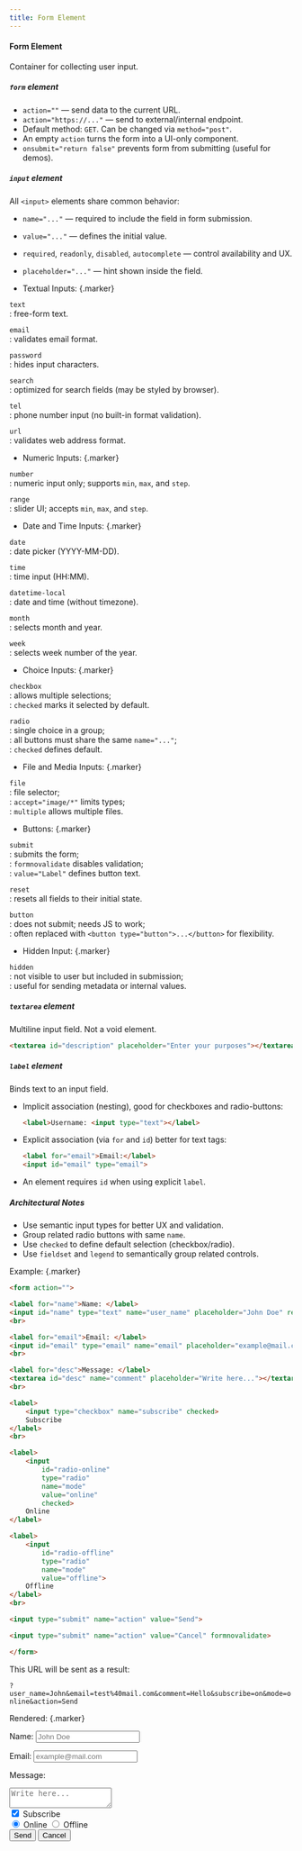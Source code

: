 ```yaml
---
title: Form Element
---
```


#### Form Element

Container for collecting user input.

##### `form` element

- `action=""` — send data to the current URL.
- `action="https://..."` — send to external/internal endpoint.
- Default method: `GET`. Can be changed via `method="post"`.
- An empty `action` turns the form into a UI-only component.
- `onsubmit="return false"` prevents form from submitting (useful for demos).


##### `input` element

All `<input>` elements share common behavior:
- `name="..."` — required to include the field in form submission.
- `value="..."` — defines the initial value.
- `required`, `readonly`, `disabled`, `autocomplete` — control availability and UX.
- `placeholder="..."` — hint shown inside the field.



- Textual Inputs: {.marker}  

`text`  
: free-form text.

`email`  
: validates email format.

`password`  
: hides input characters.

`search`  
: optimized for search fields (may be styled by browser).

`tel`  
: phone number input (no built-in format validation).

`url`  
: validates web address format.


- Numeric Inputs: {.marker}  

`number`  
: numeric input only; supports `min`, `max`, and `step`.

`range`  
: slider UI; accepts `min`, `max`, and `step`.


- Date and Time Inputs: {.marker}  

`date`  
: date picker (YYYY-MM-DD).

`time`  
: time input (HH:MM).

`datetime-local`  
: date and time (without timezone).

`month`  
: selects month and year.

`week`  
: selects week number of the year.


- Choice Inputs: {.marker}  

`checkbox`  
: allows multiple selections;  
: `checked` marks it selected by default.

`radio`  
: single choice in a group;  
: all buttons must share the same `name="..."`;  
: `checked` defines default.


- File and Media Inputs: {.marker}  

`file`  
: file selector;  
: `accept="image/*"` limits types;  
: `multiple` allows multiple files.


- Buttons: {.marker}  

`submit`  
: submits the form;  
: `formnovalidate` disables validation;  
: `value="Label"` defines button text.

`reset`  
: resets all fields to their initial state.

`button`  
: does not submit; needs JS to work;  
: often replaced with `<button type="button">...</button>` for flexibility.


- Hidden Input: {.marker}  

`hidden`  
: not visible to user but included in submission;  
: useful for sending metadata or internal values.


##### `textarea` element

Multiline input field. Not a void element.

```html
<textarea id="description" placeholder="Enter your purposes"></textarea>
```


##### `label` element

Binds text to an input field.

- Implicit association (nesting), good for checkboxes and radio-buttons:
  ```html
  <label>Username: <input type="text"></label>
  ```

- Explicit association (via `for` and `id`) better for text tags:
  ```html
  <label for="email">Email:</label>
  <input id="email" type="email">
  ```
- An element requires `id` when using explicit `label`.


##### Architectural Notes

- Use semantic input types for better UX and validation.
- Group related radio buttons with same `name`.
- Use `checked` to define default selection (checkbox/radio).
- Use `fieldset` and `legend` to semantically group related controls.


Example: {.marker}  

```html
<form action="">

<label for="name">Name: </label>
<input id="name" type="text" name="user_name" placeholder="John Doe" required>
<br>

<label for="email">Email: </label>
<input id="email" type="email" name="email" placeholder="example@mail.com" required>
<br>

<label for="desc">Message: </label>
<textarea id="desc" name="comment" placeholder="Write here..."></textarea>
<br>

<label>
    <input type="checkbox" name="subscribe" checked>
    Subscribe
</label>
<br>

<label>
    <input
        id="radio-online"
        type="radio"
        name="mode"
        value="online"
        checked>
    Online
</label>

<label>
    <input
        id="radio-offline"
        type="radio"
        name="mode"
        value="offline">
    Offline
</label>
<br>

<input type="submit" name="action" value="Send">

<input type="submit" name="action" value="Cancel" formnovalidate>

</form>
```

This URL will be sent as a result:


`?user_name=John&email=test%40mail.com&comment=Hello&subscribe=on&mode=online&action=Send`


Rendered: {.marker}  

<form action="#" onsubmit="return false">

<label for="name">Name: </label>
<input id="name" type="text" name="user_name" placeholder="John Doe" required>
<br>

<label for="email">Email: </label>
<input id="email" type="email" name="email" placeholder="example@mail.com" required>
<br>

<label for="desc">Message: </label>
<textarea id="desc" name="comment" placeholder="Write here..."></textarea>
<br>

<label>
    <input type="checkbox" name="subscribe" checked>
    Subscribe
</label>
<br>

<label>
    <input
        id="radio-online"
        type="radio"
        name="mode"
        value="online"
        checked>
    Online
</label>

<label>
    <input
        id="radio-offline"
        type="radio"
        name="mode"
        value="offline">
    Offline
</label>
<br>

<input type="submit" name="action" value="Send">

<input type="submit" name="action" value="Cancel" formnovalidate>

</form>